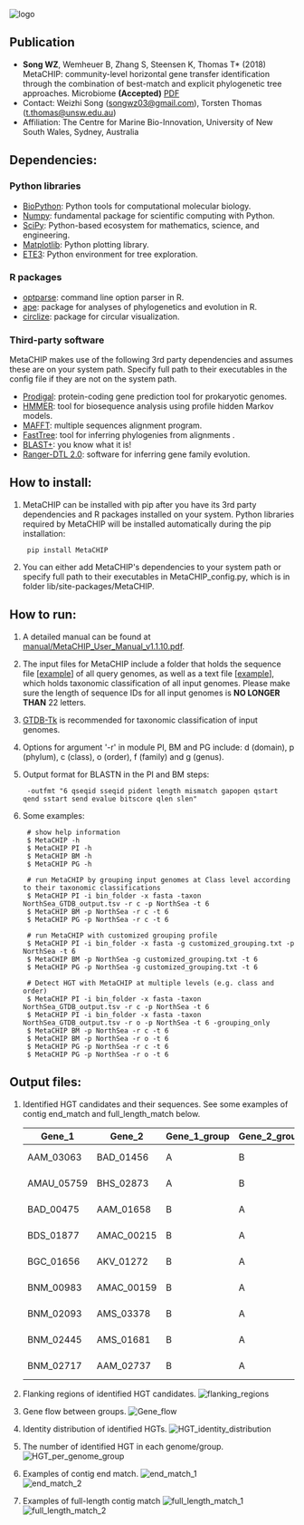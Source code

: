 ![logo](images/MetaCHIP_logo.jpg)


Publication
---

+ **Song WZ**, Wemheuer B, Zhang S, Steensen K, Thomas T* (2018) MetaCHIP: community-level horizontal gene transfer identification through the combination of best-match and explicit phylogenetic tree approaches. Microbiome **(Accepted)** [PDF](https://github.com/songweizhi/MetaCHIP/blob/master/manual/MetaCHIP_manuscript.pdf) 
+ Contact: Weizhi Song (songwz03@gmail.com), Torsten Thomas (t.thomas@unsw.edu.au)
+ Affiliation: The Centre for Marine Bio-Innovation, University of New South Wales, Sydney, Australia


Dependencies:
---

### Python libraries
* [BioPython](https://github.com/biopython/biopython.github.io/): Python tools for computational molecular biology.
* [Numpy](http://www.numpy.org): fundamental package for scientific computing with Python.
* [SciPy](https://www.scipy.org): Python-based ecosystem for mathematics, science, and engineering.
* [Matplotlib](http://matplotlib.org): Python plotting library.
* [ETE3](http://etetoolkit.org): Python environment for tree exploration.

### R packages
* [optparse](https://cran.r-project.org/web/packages/optparse/index.html): command line option parser in R.
* [ape](https://cran.r-project.org/web/packages/ape/index.html): package for analyses of phylogenetics and evolution in R.
* [circlize](https://cran.r-project.org/web/packages/circlize/index.html): package for circular visualization.

### Third-party software
MetaCHIP makes use of the following 3rd party dependencies and assumes these are on your system path. Specify full path 
to their executables in the config file if they are not on the system path.  
* [Prodigal](https://github.com/hyattpd/Prodigal): protein-coding gene prediction tool for prokaryotic genomes.
* [HMMER](http://hmmer.org): tool for biosequence analysis using profile hidden Markov models.
* [MAFFT](https://mafft.cbrc.jp/alignment/software/): multiple sequences alignment program.
* [FastTree](http://www.microbesonline.org/fasttree/): tool for inferring phylogenies from alignments .
* [BLAST+](https://blast.ncbi.nlm.nih.gov/Blast.cgi?PAGE_TYPE=BlastDocs&DOC_TYPE=Download): you know what it is!
* [Ranger-DTL 2.0](https://compbio.engr.uconn.edu/software/RANGER-DTL/): software for inferring gene family evolution.


How to install:
---

1. MetaCHIP can be installed with pip after you have its 3rd party dependencies and R packages installed on your system. 
Python libraries required by MetaCHIP will be installed automatically during the pip installation:

        pip install MetaCHIP
        
1. You can either add MetaCHIP's dependencies to your system path or specify full path to their executables in MetaCHIP_config.py, which is in folder lib/site-packages/MetaCHIP.


How to run:
---

1. A detailed manual can be found at [manual/MetaCHIP_User_Manual_v1.1.10.pdf](https://github.com/songweizhi/MetaCHIP/blob/master/manual/MetaCHIP_User_Manual_v1.1.10.pdf).

1. The input files for MetaCHIP include a folder that holds the sequence file [[example](https://github.com/songweizhi/MetaCHIP/blob/master/input_file_examples/human_gut_bins)] 
of all query genomes, as well as a text file [[example](https://github.com/songweizhi/MetaCHIP/blob/master/input_file_examples/human_gut_bins_GTDB.tsv)], 
which holds taxonomic classification of all input genomes. Please make sure the length of sequence IDs for all input genomes is **NO LONGER THAN** 22 letters.

1. [GTDB-Tk](https://github.com/Ecogenomics/GTDBTk) is recommended for taxonomic classification of input genomes.

1. Options for argument '-r' in module PI, BM and PG include: d (domain), p (phylum), c (class), o (order), f (family) and g (genus).

1. Output format for BLASTN in the PI and BM steps: 
        
        -outfmt "6 qseqid sseqid pident length mismatch gapopen qstart qend sstart send evalue bitscore qlen slen"

1. Some examples: 

        # show help information
        $ MetaCHIP -h
        $ MetaCHIP PI -h
        $ MetaCHIP BM -h
        $ MetaCHIP PG -h
        
        # run MetaCHIP by grouping input genomes at Class level according to their taxonomic classifications
        $ MetaCHIP PI -i bin_folder -x fasta -taxon NorthSea_GTDB_output.tsv -r c -p NorthSea -t 6
        $ MetaCHIP BM -p NorthSea -r c -t 6
        $ MetaCHIP PG -p NorthSea -r c -t 6

        # run MetaCHIP with customized grouping profile
        $ MetaCHIP PI -i bin_folder -x fasta -g customized_grouping.txt -p NorthSea -t 6
        $ MetaCHIP BM -p NorthSea -g customized_grouping.txt -t 6
        $ MetaCHIP PG -p NorthSea -g customized_grouping.txt -t 6
        
        # Detect HGT with MetaCHIP at multiple levels (e.g. class and order)
        $ MetaCHIP PI -i bin_folder -x fasta -taxon NorthSea_GTDB_output.tsv -r c -p NorthSea -t 6
        $ MetaCHIP PI -i bin_folder -x fasta -taxon NorthSea_GTDB_output.tsv -r o -p NorthSea -t 6 -grouping_only
        $ MetaCHIP BM -p NorthSea -r c -t 6
        $ MetaCHIP BM -p NorthSea -r o -t 6
        $ MetaCHIP PG -p NorthSea -r c -t 6
        $ MetaCHIP PG -p NorthSea -r o -t 6


Output files:
---

1. Identified HGT candidates and their sequences. See some examples of contig end_match and full_length_match below. 

    |Gene_1|Gene_2|Gene_1_group|Gene_2_group|Identity|end_match|full_length_match|Direction|
    |---|---|---|---|---|---|---|---|
    |AAM_03063|BAD_01456|A|B|100.0|no|no|AAM<-BAD|
    |AMAU_05759|BHS_02873|A|B|79.02|yes|no|AMAU<-BHS|
    |BAD_00475|AAM_01658|B|A|74.354|no|no|BAD<-AAM|
    |BDS_01877|AMAC_00215|B|A|100.0|no|yes|BDS<-AMAC|
    |BGC_01656|AKV_01272|B|A|100.0|no|no|BGC<-AKV|
    |BNM_00983|AMAC_00159|B|A|75.269|no|no|BNM<-AMAC|
    |BNM_02093|AMS_03378|B|A|100.0|yes|no|BNM<-AMS|
    |BNM_02445|AMS_01681|B|A|77.961|no|yes|BNM<-AMS|
    |BNM_02717|AAM_02737|B|A|74.47|no|no|BNM<-AAM|

1. Flanking regions of identified HGT candidates.
    ![flanking_regions](images/flanking_regions.png)
        
1. Gene flow between groups.
    ![Gene_flow](images/Gene_flow.jpg)
    
1. Identity distribution of identified HGTs.
    ![HGT_identity_distribution](images/HGT_identity_distribution.png)

1. The number of identified HGT in each genome/group.
    ![HGT_per_genome_group](images/HGT_per_genome_group.png)
 
1. Examples of contig end match.
    ![end_match_1](images/end_match_1.jpg)   
    ![end_match_2](images/end_match_2.jpg)
        
1. Examples of full-length contig match
    ![full_length_match_1](images/full_length_match_1.jpg)
    ![full_length_match_2](images/full_length_match_2.jpg)
    